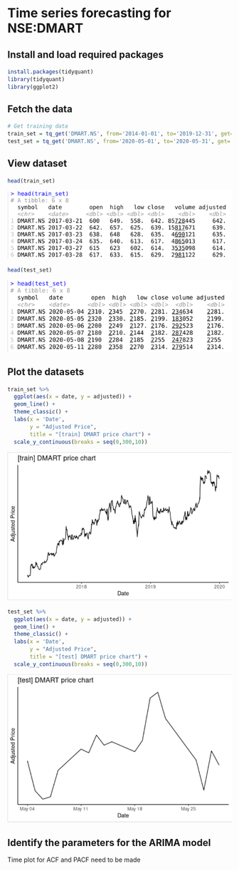 # Time series forecasting for NSE:DMART

## Install and load required packages
```r
install.packages(tidyquant)
library(tidyquant)
library(ggplot2)
```

## Fetch the data
```r
# Get training data
train_set = tq_get('DMART.NS', from='2014-01-01', to='2019-12-31', get='stock.prices')
test_set = tq_get('DMART.NS', from='2020-05-01', to='2020-05-31', get='stock.prices')
```

## View dataset
```r
head(train_set)
```
![Train Head](./img/train_head.png)

```r
head(test_set)
```
![Test Head](./img/test_head.png)

## Plot the datasets
```r
train_set %>%
  ggplot(aes(x = date, y = adjusted)) +
  geom_line() +
  theme_classic() +
  labs(x = 'Date',
       y = "Adjusted Price",
       title = "[train] DMART price chart") +
  scale_y_continuous(breaks = seq(0,300,10))
```
![Train Plot](./img/train_plot.png)
```r
test_set %>%
  ggplot(aes(x = date, y = adjusted)) +
  geom_line() +
  theme_classic() +
  labs(x = 'Date',
       y = "Adjusted Price",
       title = "[test] DMART price chart") +
  scale_y_continuous(breaks = seq(0,300,10))
```
![Test Plot](./img/test_plot.png)

## Identify the parameters for the ARIMA model
Time plot for ACF and PACF need to be made
```r

```